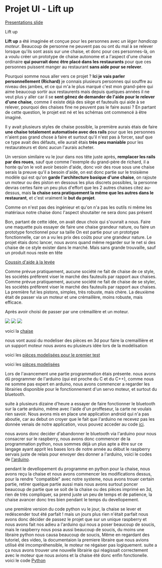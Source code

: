 Projet Ul - Lift up
====================

[Presentations slide](https://docs.google.com/presentation/d/1F90I4jqLM0xJeXBUU_vE5x2pX4bnX4WyPgPFGB-84LE/edit?usp=sharing)

Lift up

__Lift up__ a été imaginée et conçue pour les personnes avec _un léger handicap moteur_. Beaucoup de personne ne peuvent pas ou ont du mal à se relever lorsque qu'ils sont assis sur une chaise, et donc pour ces personnes-là, on a voulu créer un prototype de chaise autonome et a l'aspect d'une chaise ordinaire __qui pourrait donc être placé dans les restaurants__ pour que ces personnes puissent manger au restaurant __sans aide pour se relever__.

Pourquoi somme nous aller vers ce projet ? __Ici je vais parler personnellement (Richard)__ je connais plusieurs personnes qui souffre au niveau des jambes, et ce qui m'a le plus marqué c'est mon grand-père qui aime beaucoup sortir aux restaurents mais depuis quelques années il ne veut plus y aller car il se __sent gênez de demander de l'aide pour le relever d'une chaise__, comme il existe déjà des siège et fauteuils qui aide à se relever, pourquoi des chaises fine ne peuvent pas le faire aussi ? En partant de cette question, le projet est né et les schémas ont commencé à être imaginé.

Il y avait plusieurs styles de chaise possible, la première aurais étais de faire __une chaise totalement automatisée avec des rails__ pour que les personnes n'aient pas grand chose à faire et surtout qu'il n'est pas à forcer, sauf que ce type avait des défauts, elle aurait étais __très peu maniable__ pour les restaurateurs et donc aucun l'aurais acheter.

Un version similaire vu le jour dans nos tête juste après, __remplacer les rails par des roues__, sauf que comme l'exemple du grand-père de richard, il a honte qu'on le voit avoir besoin d'aide, donc voir des roue sous une chaise serais la preuve qu'il a besoin d'aide, on est donc partie sur le troisième modèle qui est qu'on __garde l'architecture basique d'une chaise__, on rajoute un moteur ou des piston en dessous les plus discrets possibles, la personne devras certes faire un peu plus d'effort que les 2 autres chaises citez au-dessus, mais __la chaise sera pratiquement la même que les autres dans le restaurant__, et c'est vraiment le __but du projet__.

Comme on n'est pas des ingénieur et qu'on n'a pas les outils ni même les matériaux notre chaise donc l'aspect shoutaiter ne sera donc pas présent

Bon, partant de cette idée, on avait deux choix qui s'ouvrait a nous.
Faire une maquette puis essayer de faire une chaise grandeur nature, ou faire un prototype fonctionnel pour sa taille
On est partie pour un prototype fonctionnelle, car on a vu les prix des coûts pour une grandeur nature. 
Le projet étais donc lancer, nous avons quand même regarder sur le net si des chaise de ce style exister dans le marché. Mais sans grande trouvaille, sauf un produit nous reste en tête 


[Coussin d'aide à la levée](https://www.tousergo.com/aide-au-transfert/28-coussin-d-aide-a-la-levee-3574590140219.html)


Comme prévue pratiquement, aucune société ne fait de chaise de ce style, les sociétés préfèrent viser le marché des fauteuils par rapport aux chaises.
Comme prévue pratiquement, aucune société ne fait de chaise de se styler, les sociétés préfèrent viser le marché des fauteuils par rapport aux chaises.
La première fut les pistons, simples, très robuste, mais chère.
La deuxième était de passer via un moteur et une crémaillère, moins robuste, mais efficace.

Après avoir choisi de passer par une crémaillère et un moteur.

![](https://zupimages.net/up/19/20/yr36.png) ![](https://zupimages.net/up/19/20/filr.png) ![](https://zupimages.net/up/19/20/6vpy.png)

voici la [chaise](https://www.ikea.com/fr/fr/p/kritter-chaise-enfant-rouge-80153697/)


nous vont aussi du modeliser des pièces en 3d pour faire la cremaillière et un support moteur
nous avons eu plusieurs idée lors de la modélisation


voici les [pièces modelisées pour le premier test](https://www.tinkercad.com/things/dY0HXlwu65n)


voici les [pièces modelisées](https://www.tinkercad.com/things/2Bs0kqwbqwV)

Lors de l'avancement une partie programmation étais présente.
nous avons dû programmer de l'arduino (qui est proche du C et du C++), comme nous ne somme pas expert en arduino, nous avons commencer a regarder les librairies disponible pour le fonctionnement d'un servo moteur, et surtout du bluetooth.

suite à plusieurs dizaine d'heure a essayer de faire fonctionner le bluetooth sur la carte arduino, même avec l'aide d'un proffeseur, la carte ne voulais rien savoir. Nous avons mis en place une application android qui n'a pas aboutie, car au debut on croyer que le fait que l'arduino ne recevez pas les donnée venais de notre application, vous pouvez acceder au code [ici](https://github.com/DeadMeon/Lift-Up/blob/master/Test_Applcation_Android/main/java/com/example/devicelist/MainActivity.java). 

nous avons donc decider d'abandonner le bluetooth via l'arduino pour nous consacrer sur le raspberry, nous avons donc commencer de la programmation python, nous sommes déjà un plus apte a être sur ce langage ayant apprit les bases lors de notre année au début le raspberry servais juste de relais pour envoyer des donner a l'arduino, voici le codes de [l'arduino](https://github.com/DeadMeon/Lift-Up/blob/master/1erCodeArduino.ino).

pendant le devellopement du programme en python pour la chaise, nous avons reçu la chaise et nous avons commencer les modifications dessus, pour la rendre "compatible" avec notre systeme, nous avons trouer certain partie, retirer quelque partie aussi mais nous avons surtout poncer beaucoup de partie que se soit de la chaise ou des pièces imprimé en 3d, rien de très compliquer, sa prend juste un peu de temps et de patience, la chaise avancer donc tres bien pendant le temps du devellopement. 

une première version du code python vu le jour, la chaise se lever et redéscender tout été parfait ! mais un jours plus rien n'était parfait nous avons donc décider de passez le projet que sur un unique raspberry et nous avons fait nos adieu a l'arduino qui nous a poser beaucoup de soucis, mais le raspberry nous posa aussi beaucoup de soucis, du moins une libraire python nous causa beaucoup de soucis, Même en regardant des tutoriel, des video, la documentaion la premiere libraire que nous avions utilisé été imcompréhensible, le moteur ne régaiser pas logiquement. suite a ça nous avons trouver une nouvelle librairie qui réagissait correctement avec le moteur que nous avions et la chaise été donc enfin fonctionelle. voici le code [Python](https://github.com/DeadMeon/Lift-Up/blob/master/bluetoothGPIO.py)



